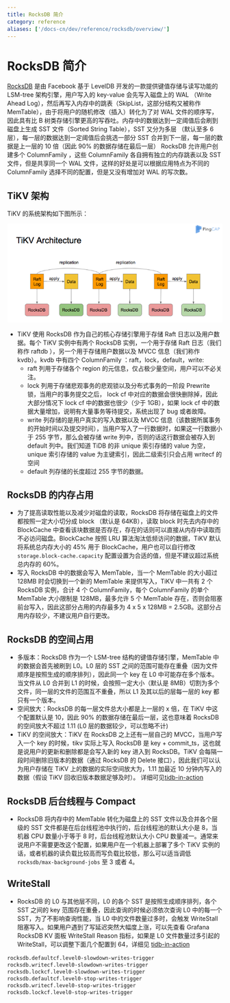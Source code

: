 ```yaml
---
title: RocksDB 简介
category: reference
aliases: ['/docs-cn/dev/reference/rocksdb/overview/']
---
```


# RocksDB 简介

[RocksDB](https://github.com/facebook/rocksdb) 是由 Facebook 基于 LevelDB 开发的一款提供键值存储与读写功能的 LSM-tree 架构引擎，用户写入的 key-value 会先写入磁盘上的 WAL （Write Ahead Log），然后再写入内存中的跳表（SkipList，这部分结构又被称作 MemTable），由于将用户的随机修改（插入）转化为了对 WAL 文件的顺序写，因此具有比 B 树类存储引擎更高的写吞吐。内存中的数据达到一定阈值后会刷到磁盘上生成 SST 文件（Sorted String Table），SST 又分为多层 （默认至多 6 层），每一层的数据达到一定阈值后会挑选一部分 SST 合并到下一层，每一层的数据是上一层的 10 倍（因此 90% 的数据存储在最后一层） RocksDB 允许用户创建多个 ColumnFamily ，这些 ColumnFamily 各自拥有独立的内存跳表以及 SST 文件，但是共享同一个 WAL 文件，这样的好处是可以根据应用特点为不同的 ColumnFamily 选择不同的配置，但是又没有增加对 WAL 的写次数。

## TiKV 架构

TiKV 的系统架构如下图所示：

![TiKV RocksDB](/media/tikv-rocksdb.png)

* TiKV 使用 RocksDB 作为自己的核心存储引擎用于存储 Raft 日志以及用户数据。每个 TiKV 实例中有两个 RocksDB 实例，一个用于存储 Raft 日志（我们称作 raftdb ），另一个用于存储用户数据以及 MVCC 信息（我们称作 kvdb）。kvdb 中有四个 ColumnFamily ：raft，lock，default，write:
    * raft 列用于存储各个 region 的元信息，仅占极少量空间，用户可以不必关注。 
    * lock 列用于存储悲观事务的悲观锁以及分布式事务的一阶段 Prewrite 锁，当用户的事务提交之后， lock cf 中对应的数据会很快删除掉，因此大部分情况下 lock cf 中的数据也很少（少于 1GB），如果 lock cf 中的数据大量增加，说明有大量事务等待提交，系统出现了 bug 或者故障。
    * write 列存储的是用户真实的写入数据以及 MVCC 信息（该数据所属事务的开始时间以及提交时间），当用户写入了一行数据时，如果这一行数据小于 255 字节，那么会被存储 write 列中，否则的话这行数据会被存入到 default 列中。我们知道 TiDB 的非 unique 索引存储的 value 为空，unique 索引存储的 value 为主键索引，因此二级索引只会占用 writecf 的空间
    * default 列存储的长度超过 255 字节的数据。 

## RocksDB 的内存占用

* 为了提高读取性能以及减少对磁盘的读取，RocksDB 将存储在磁盘上的文件都按照一定大小切分成 block （默认是 64KB），读取 block 时先去内存中的 BlockCache 中查看该块数据是否存在，存在的话则可以直接从内存中读取而不必访问磁盘。BlockCache 按照 LRU 算法淘汰低频访问的数据，TiKV 默认将系统总内存大小的 45% 用于 BlockCache，用户也可以自行修改 `storage.block-cache.capacity` 配置设置为合适的值，但是不建议超过系统总内存的 60%。
* 写入 RocksDB 中的数据会写入 MemTable，当一个 MemTable 的大小超过 128MB 时会切换到一个新的 MemTable 来提供写入，TiKV 中一共有 2 个 RocksDB 实例，合计 4 个 ColumnFamily，每个 ColumnFamily 的单个 MemTable 大小限制是 128MB，最多允许 5 个 MemTable 存在，否则会阻塞前台写入，因此这部分占用的内存最多为 4 x 5 x 128MB = 2.5GB。这部分占用内存较少，不建议用户自行更改。

## RocksDB 的空间占用

* 多版本：RocksDB 作为一个 LSM-tree 结构的键值存储引擎，MemTable 中的数据会首先被刷到 L0。L0 层的 SST 之间的范围可能存在重叠（因为文件顺序是按照生成的顺序排列），因此同一个 key 在 L0 中可能存在多个版本。当文件从 L0 合并到 L1 的时候，会按照一定大小（默认是 8MB）切割为多个文件，同一层的文件的范围互不重叠，所以 L1 及其以后的层每一层的 key 都只有一个版本。
* 空间放大：RocksDB 的每一层文件总大小都是上一层的 x 倍，在 TiKV 中这个配置默认是 10，因此 90% 的数据存储在最后一层，这也意味着 RocksDB 的空间放大不超过 1.11 (L0 层的数据较少，可以忽略不计)
* TiKV 的空间放大：TiKV 在 RocksDB 之上还有一层自己的 MVCC，当用户写入一个 key 的时候，tikv 实际上写入 RocksDB 是 key + commit_ts，这也就是说用户的更新和删除都是会写入新的 key 进入到 RocksDB。TiKV 会每隔一段时间删除旧版本的数据（通过 RocksDB 的 Delete 接口），因此我们可以认为用户存储在 TiKV 上的数据的实际空间放大为，1.11 加最近 10 分钟内写入的数据（假设 TiKV 回收旧版本数据足够及时）。 详细可见[tidb-in-action](https://github.com/pingcap-incubator/tidb-in-action/blob/master/session4/chapter7/compact.md#tikv-%E7%9A%84%E7%A9%BA%E9%97%B4%E6%94%BE%E5%A4%A7)

## RocksDB 后台线程与 Compact

* RocksDB 将内存中的 MemTable 转化为磁盘上的 SST 文件以及合并各个层级的 SST 文件都是在后台线程池中执行的，后台线程池的默认大小是 8，当机器 CPU 数量小于等于 8 时，后台线程池默认大小 CPU 数量减一。通常来说用户不需要更改这个配置，如果用户在一个机器上部署了多个 TiKV 实例的话，或者机器的读负载比较高而写负载比较低，那么可以适当调低 `rocksdb/max-background-jobs` 至 3 或者 4。

## WriteStall

* RocksDB 的 L0 与其他层不同，L0 的各个 SST 是按照生成顺序排列，各个 SST 之间的 key 范围存在重叠，因此查询的时候必须依次查询 L0 中的每一个 SST，为了不影响查询性能，当 L0 中的文件数量过多时，会触发 WriteStall 阻塞写入。如果用户遇到了写延迟突然大幅度上涨，可以先查看 Grafana RocksDB KV 面板 WriteStall Reason 指标，如果是 L0 文件数量过多引起的 WriteStall，可以调整下面几个配置到 64，详细见 [tidb-in-action](https://github.com/pingcap-incubator/tidb-in-action/blob/master/session4/chapter8/threadpool-optimize.md#5-rocksdb)

```
rocksdb.defaultcf.level0-slowdown-writes-trigger
rocksdb.writecf.level0-slowdown-writes-trigger
rocksdb.lockcf.level0-slowdown-writes-trigger
rocksdb.defaultcf.level0-stop-writes-trigger
rocksdb.writecf.level0-stop-writes-trigger
rocksdb.lockcf.level0-stop-writes-trigger
```
